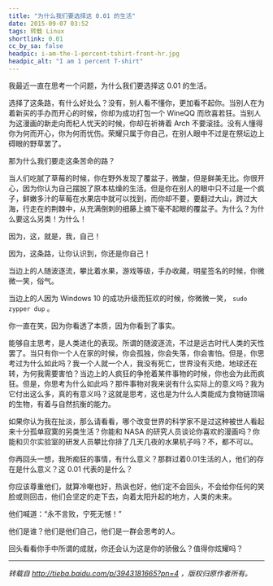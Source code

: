```yaml
---
title: "为什么我们要选择这 0.01 的生活"
date: 2015-09-07 03:52
tags: 转载 Linux
shortlink: 0.01
cc_by_sa: false
headpic: i-am-the-1-percent-tshirt-front-hr.jpg
headpic_alt: "I am 1 percent T-shirt"
---
```


我最近一直在思考一个问题，为什么我们要选择这 0.01 的生活。

选择了这条路，有什么好处么？没有，别人看不懂你，更加看不起你。当别人在为着新买的手办而开心的时候，你却为成功打包一个 WineQQ 而欣喜若狂。当别人为这漫画的新走向而杞人忧天的时候，你却在祈祷着 Arch 不要滚挂。没有人懂得你为何而开心，你为何而忧伤。荣耀只属于你自己，在别人眼中不过是在祭坛边上碍眼的野草罢了。

<!--more-->

那为什么我们要走这条苦命的路？

当人们吃腻了草莓的时候，你在野外发现了覆盆子，微酸，但是鲜美无比。你很开心，因为你认为自己摆脱了原本枯燥的生活。但是你在别人的眼中只不过是一个疯子，鲜嫩多汁的草莓在水果店中就可以找到，而你却不要，要翻过大山，跨过大海，行走在的荆棘中，从充满倒刺的细藤上摘下毫不起眼的覆盆子。为什么？为什么要这么另类！为什么！

因为，这，就是，我，自己！

因为，这条路，让你认识到，你还是你自己！

当边上的人随波逐流，攀比着水果，游戏等级，手办收藏，明星签名的时候，你微微一笑，俗气。

当边上的人因为 Windows 10 的成功升级而狂欢的时候，你微微一笑， `sudo zypper dup` 。

你一直在笑，因为你看透了本质，因为你看到了事实。

能够自主思考，是人类进化的表现。所谓的随波逐流，不过是远古时代人类的天性罢了。当只有你一个人在家的时候，你会孤独，你会失落，你会害怕。但是，你思考过为什么如此吗？我一个人就一个人，我没有死亡，世界没有灭绝，地球还在转，为何我需要害怕？当边上的人疯狂的争抢着某件事物的时候，你也会为此而疯狂。但是，你思考为什么如此吗？那件事物对我来说有什么实际上的意义吗？我为它付出这么多，真的有意义吗？这就是思考，这也是为什么人类能成为食物链顶端的生物，有着与自然抗衡的能力。

如果你认为我在扯淡，那么请看看，哪个改变世界的科学家不是过这种被世人看起来十分孤单寂寞的另类生活？你能和 NASA 的研究人员谈论你喜欢的漫画吗？你能和贝尔实验室的研发人员攀比你排了几天几夜的水果机子吗？不，都不可以。

你再回头一想，我所痴狂的事情，有什么意义？那群过着0.01生活的人，他们的存在是什么意义？这 0.01 代表的是什么？

你应该尊重他们，就算冷嘲也好，热讽也好，他们定不会回头，不会给你任何的笑脸或则回击，他们会坚定的走下去，向着太阳升起的地方，人类的未来。

他们喊道：“永不言败，宁死无憾！”

他们是谁？他们是他们自己，他们是一群会思考的人。

回头看看你手中所谓的成就，你还会认为这是你的骄傲么？值得你炫耀吗？

---------------------

*转载自 <http://tieba.baidu.com/p/3943181665?pn=4> ，版权归原作者所有。*
